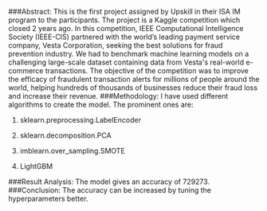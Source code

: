 ###Abstract:
This is the first project assigned by Upskill in their ISA IM program to the participants. The project is a Kaggle competition which closed 2 years ago.
In this competition,  IEEE Computational Intelligence Society (IEEE-CIS) partnered with the world’s leading payment service company, Vesta Corporation, seeking the best solutions for fraud prevention industry. We had to benchmark machine learning models on a challenging large-scale dataset containing data from Vesta's real-world e-commerce transactions. The objective of the competition was to improve the efficacy of fraudulent transaction alerts for millions of people around the world, helping hundreds of thousands of businesses reduce their fraud loss and increase their revenue.
###Methodology:
 I have used different algorithms to create the model. The prominent ones are:

1)	sklearn.preprocessing.LabelEncoder

2)	sklearn.decomposition.PCA

3)	imblearn.over_sampling.SMOTE

4)	LightGBM

###Result Analysis:
The model gives an accuracy of 729273.
###Conclusion:
The accuracy can be increased by tuning the hyperparameters better.
